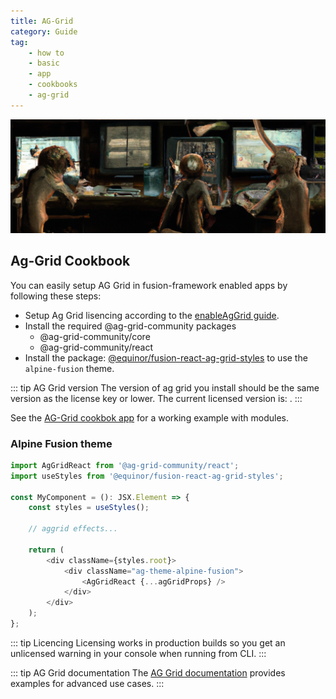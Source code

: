 ```yaml
---
title: AG-Grid
category: Guide
tag:
    - how to
    - basic
    - app
    - cookbooks
    - ag-grid
---
```


![AG-Grid](./cli.png)

## Ag-Grid Cookbook

You can easily setup AG Grid in fusion-framework enabled apps by following these steps:

- Setup Ag Grid lisencing according to the [enableAgGrid guide](/fusion-framework/modules/ag-grid/).
- Install the required @ag-grid-community packages
  - @ag-grid-community/core
  - @ag-grid-community/react
- Install the package: [@equinor/fusion-react-ag-grid-styles](https://equinor.github.io/fusion-react-components/?path=/docs/data-ag-grid-styles--page) to use the ``alpine-fusion`` theme.

::: tip AG Grid version
The version of ag grid you install should be the same version as the license key or lower. The current licensed version is: <AgGridVersion />.
:::

See the [AG-Grid cookbok app](https://github.com/equinor/fusion-framework/tree/main/cookbooks/app-react-ag-grid) for a working example with modules.

### Alpine Fusion theme

```ts
import AgGridReact from '@ag-grid-community/react';
import useStyles from '@equinor/fusion-react-ag-grid-styles';

const MyComponent = (): JSX.Element => {
    const styles = useStyles();

    // aggrid effects...

    return (
        <div className={styles.root}>
            <div className="ag-theme-alpine-fusion">
                <AgGridReact {...agGridProps} />
            </div>
        </div>
    );
};
```

::: tip Licencing
Licensing works in production builds so you get an unlicensed warning in your console when running from CLI.
:::

::: tip AG Grid documentation
The [AG Grid documentation](https://www.ag-grid.com/react-data-grid/) provides examples for advanced use cases.
:::
